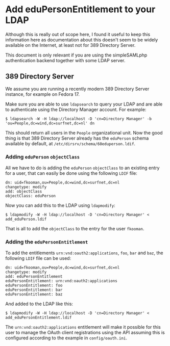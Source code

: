 # Add eduPersonEntitlement to your LDAP

Although this is really out of scope here, I found it useful to keep this 
information here as documentation about this doesn't seem to be widely 
available on the Internet, at least not for 389 Directory Server.

This document is only relevant if you are using the simpleSAMLphp 
authentication backend together with some LDAP server.

## 389 Directory Server

We assume you are running a recently modern 389 Directory Server instance, for 
example on Fedora 17.

Make sure you are able to use `ldapsearch` to query your LDAP and are able to 
authenticate using the Directory Manager account. For example:

    $ ldapsearch -W -H ldap://localhost -D 'cn=Directory Manager' -b 'ou=People,dc=wind,dc=surfnet,dc=nl' dn

This should return all users in the `People` organizational unit. Now the 
good thing is that 389 Directory Server already has the `eduPerson` schema 
available by default, at `/etc/dirsrv/schema/60eduperson.ldif`.

### Adding `eduPerson` `objectClass`

All we have to do is adding the `eduPerson` `objectClass` to an existing entry
for a user, that can easily be done using the following `LDIF` file:

    dn: uid=fkooman,ou=People,dc=wind,dc=surfnet,dc=nl
    changetype: modify
    add: objectClass
    objectClass: eduPerson

Now you can add this to the LDAP using `ldapmodify`:

    $ ldapmodify -W -H ldap://localhost -D 'cn=Directory Manager' < add_eduPerson.ldif

That is all to add the `objectClass` to the entry for the user `fkooman`.

### Adding the `eduPersonEntitlement`

To add the entitlements `urn:vnd:oauth2:applications`, `foo`, `bar` and `baz`, 
the following `LDIF` file can be used:

    dn: uid=fkooman,ou=People,dc=wind,dc=surfnet,dc=nl
    changetype: modify
    add: eduPersonEntitlement
    eduPersonEntitlement: urn:vnd:oauth2:applications
    eduPersonEntitlement: foo
    eduPersonEntitlement: bar
    eduPersonEntitlement: baz

And added to the LDAP like this:

    $ ldapmodify -W -H ldap://localhost -D 'cn=Directory Manager' < add_eduPersonEntitlement.ldif

The `urn:vnd:oauth2:applications` entitlement will make it possible for this 
user to manage the OAuth client registrations using the API assuming this is
configured according to the example in `config/oauth.ini`.
